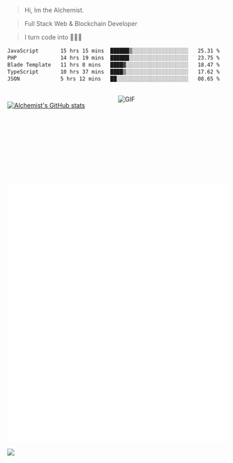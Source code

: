 > Hi, Im the Alchemist.

> Full Stack Web & Blockchain Developer

> I turn code into 💎💎💎

<!--START_SECTION:waka-->
```text
JavaScript       15 hrs 15 mins  ██████▒░░░░░░░░░░░░░░░░░░   25.31 % 
PHP              14 hrs 19 mins  ██████░░░░░░░░░░░░░░░░░░░   23.75 % 
Blade Template   11 hrs 8 mins   ████▓░░░░░░░░░░░░░░░░░░░░   18.47 % 
TypeScript       10 hrs 37 mins  ████▒░░░░░░░░░░░░░░░░░░░░   17.62 % 
JSON             5 hrs 12 mins   ██░░░░░░░░░░░░░░░░░░░░░░░   08.65 % 
```
<!--END_SECTION:waka-->


<br />

<img align="right" alt="GIF" src="https://user-images.githubusercontent.com/5355808/139111924-210cc6fa-9fb1-4dac-929d-6324a5836a92.gif" width="250" height="200" />

[![Alchemist's GitHub stats](https://github-readme-stats.vercel.app/api?username=DrMaxis&show_icons=true&theme=outrun&count_private=true)](#)

![](https://raw.githubusercontent.com/DrMaxis/github-stats-transparent/output/generated/overview.svg)
![](https://raw.githubusercontent.com/DrMaxis/github-stats-transparent/output/generated/languages.svg)

 
<a href="https://count.getloli.com/"><img src="https://count.getloli.com/get/@:maxis-the-alchemist?theme=rule34"></a>
<!-- https://count.getloli.com/get/@alchemist?theme=rule34 -->
<br>


